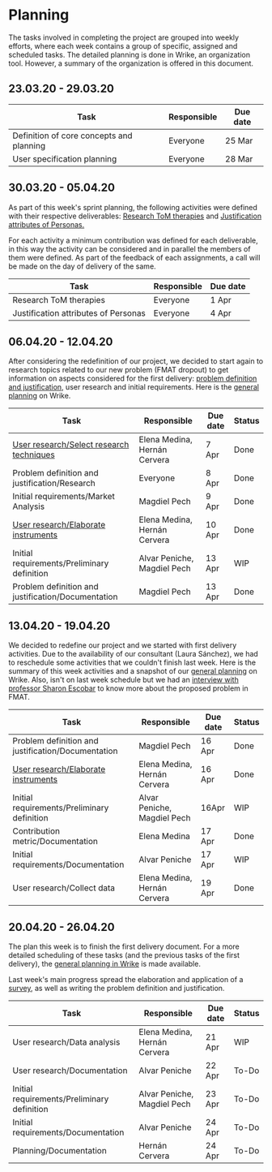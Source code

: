 # Planning

The tasks involved in completing the project are grouped into weekly efforts, where each week contains a group of specific, assigned and scheduled tasks. The detailed planning is done in Wrike, an organization tool. However, a summary of the organization is offered in this document.

## 23.03.20 - 29.03.20

|Task|Responsible|Due date|
|---|---|---|
|Definition of core concepts and planning | Everyone | 25 Mar|
|User specification planning | Everyone | 28 Mar|

## 30.03.20 - 05.04.20

As part of this week's sprint planning, the following activities were defined with their respective deliverables: [Research ToM therapies](https://docs.google.com/document/d/1mVJZRNQfsQbMU4wOVzBhgi0L1cwSy551NlgXd_g22eU/edit#) and [Justification attributes of Personas.](https://docs.google.com/document/d/1ivdCo5azvo9xewYFPAOjHrdXcpi-JXAWQLZkkfOdmk8/edit#heading=h.z08m6qmxj1md)

For each activity a minimum contribution was defined for each deliverable, in this way the activity can be considered and in parallel the members of them were defined. As part of the feedback of each assignments, a call will be made on the day of delivery of the same.

|Task|Responsible|Due date|
|---|---|---|
|Research ToM therapies | Everyone | 1 Apr|
|Justification attributes of Personas | Everyone | 4 Apr|

## 06.04.20 - 12.04.20

After considering the redefinition of our project, we decided to start again to research topics related to our new problem (FMAT dropout) to get information on aspects considered for the first delivery: [problem definition and justification](https://docs.google.com/document/d/1OBkvmKDxjZDkw63ckhKiw20IP5leXPf7bkVDPCmbahc/edit),  user research and initial requirements. Here is the [general planning](https://www.wrike.com/frontend/ganttchart/index.html?snapshotId=cai7wo5pX5Kys6QrpjN7xeHoVlhIclDx%7CIEZTKMZVGEZDQLSTGE2A) on Wrike.

|Task|Responsible|Due date|Status|
|---|---|---|---|
|[User research/Select research techniques](https://docs.google.com/document/d/1mGLOxeRwSIHSINqgQu0eV76q0D99UT4e07eyetx_oYA/edit?usp=sharing)| Elena Medina, Hernán Cervera | 7 Apr |Done
|Problem definition and justification/Research| Everyone | 8 Apr|Done
|Initial requirements/Market Analysis| Magdiel Pech |9 Apr|Done
|[User research/Elaborate instruments](https://forms.gle/edv3D234cMjAUCS98)| Elena Medina, Hernán Cervera |10 Apr| Done |  
|Initial requirements/Preliminary definition|Alvar Peniche, Magdiel Pech | 13 Apr|WIP
|Problem definition and justification/Documentation | Magdiel Pech | 13 Apr| Done |

## 13.04.20 - 19.04.20

We decided to redefine our project and we started with first delivery activities. Due to the availability of our consultant (Laura Sánchez), we had to reschedule some activities that we couldn't finish last week. Here is the summary of this week activities and a snapshot of our [general planning](https://www.wrike.com/frontend/ganttchart/index.html?snapshotId=C37LPuyWpr3ONKd3rddVFQ4YcKBKjqHM%7CIEZTKMZVGEZDQLSTGE2A) on Wrike. Also, isn't on last week schedule but we had an [interview with professor Sharon Escobar](https://docs.google.com/document/d/1JYiS7qN4cI6aELYs5BIGxbX5_8oJCv24ssoIQLMZnR8/edit?usp=sharing) to know more about the proposed problem in FMAT.

|Task|Responsible|Due date|Status|
|---|---|---|---|
|Problem definition and justification/Documentation|Magdiel Pech|16 Apr| Done |
|[User research/Elaborate instruments](https://forms.gle/edv3D234cMjAUCS98)|Elena Medina, Hernán Cervera|16 Apr| Done |
|Initial requirements/Preliminary definition|Alvar Peniche, Magdiel Pech|16Apr| WIP 
|Contribution metric/Documentation|Elena Medina|17 Apr| Done |
|Initial requirements/Documentation|Alvar Peniche|17 Apr| WIP |
|User research/Collect data|Elena Medina, Hernán Cervera|19 Apr| Done |

## 20.04.20 - 26.04.20

The plan this week is to finish the first delivery document. For a more detailed scheduling of these tasks (and the previous tasks of the first delivery), the [general planning in Wrike](https://www.wrike.com/frontend/ganttchart/index.html?snapshotId=CjKUHWHLsWXQ6LEobqSz5ATrlRDjB15m%7CIEZTKMZVGEZDQLSTGE2A) is made available.

Last week's main progress spread the elaboration and application of a [survey](https://forms.gle/edv3D234cMjAUCS98), as well as writing the problem definition and justification.

|Task|Responsible|Due date|Status|
|---|---|---|---|
|User research/Data analysis |Elena Medina, Hernán Cervera|21 Apr| WIP |
|User research/Documentation | Alvar Peniche | 22 Apr | To-Do |
|Initial requirements/Preliminary definition|Alvar Peniche, Magdiel Pech| 23 Apr | To-Do |
|Initial requirements/Documentation|Alvar Peniche|24 Apr| To-Do |
| Planning/Documentation | Hernán Cervera | 24 Apr | To-Do |

